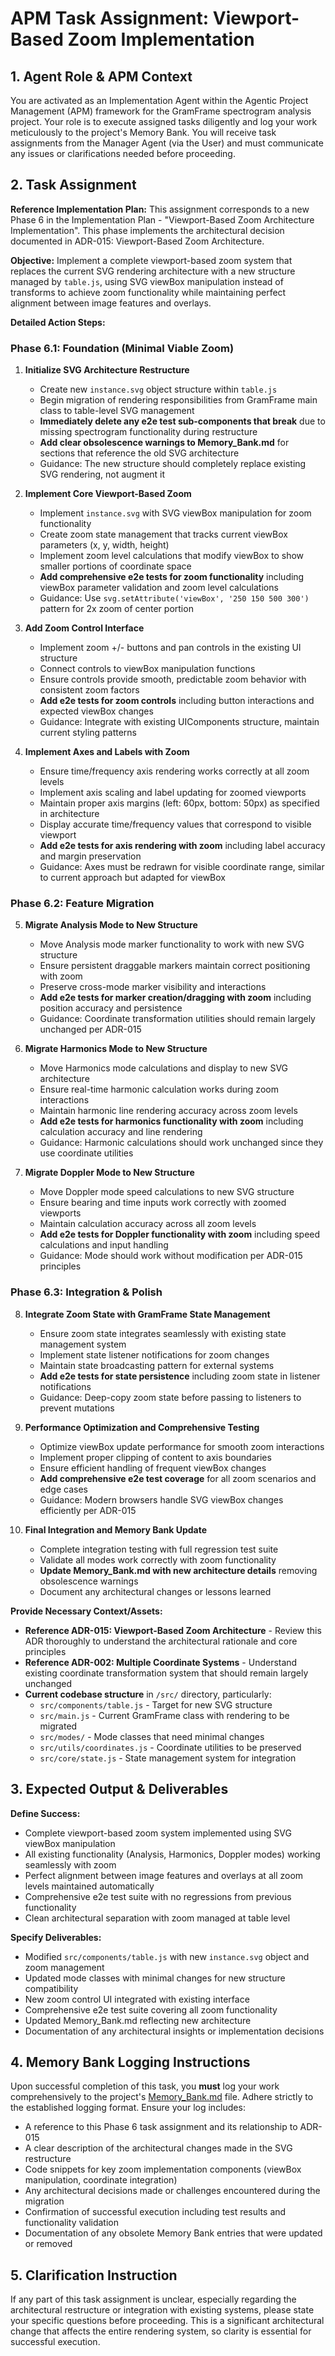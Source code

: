 # APM Task Assignment: Viewport-Based Zoom Implementation

## 1. Agent Role & APM Context

You are activated as an Implementation Agent within the Agentic Project Management (APM) framework for the GramFrame spectrogram analysis project. Your role is to execute assigned tasks diligently and log your work meticulously to the project's Memory Bank. You will receive task assignments from the Manager Agent (via the User) and must communicate any issues or clarifications needed before proceeding.

## 2. Task Assignment

**Reference Implementation Plan:** This assignment corresponds to a new Phase 6 in the Implementation Plan - "Viewport-Based Zoom Architecture Implementation". This phase implements the architectural decision documented in ADR-015: Viewport-Based Zoom Architecture.

**Objective:** Implement a complete viewport-based zoom system that replaces the current SVG rendering architecture with a new structure managed by `table.js`, using SVG viewBox manipulation instead of transforms to achieve zoom functionality while maintaining perfect alignment between image features and overlays.

**Detailed Action Steps:**

### Phase 6.1: Foundation (Minimal Viable Zoom)

1. **Initialize SVG Architecture Restructure**
   - Create new `instance.svg` object structure within `table.js`
   - Begin migration of rendering responsibilities from GramFrame main class to table-level SVG management
   - **Immediately delete any e2e test sub-components that break** due to missing spectrogram functionality during restructure
   - **Add clear obsolescence warnings to Memory_Bank.md** for sections that reference the old SVG architecture
   - Guidance: The new structure should completely replace existing SVG rendering, not augment it

2. **Implement Core Viewport-Based Zoom**
   - Implement `instance.svg` with SVG viewBox manipulation for zoom functionality
   - Create zoom state management that tracks current viewBox parameters (x, y, width, height)
   - Implement zoom level calculations that modify viewBox to show smaller portions of coordinate space
   - **Add comprehensive e2e tests for zoom functionality** including viewBox parameter validation and zoom level calculations
   - Guidance: Use `svg.setAttribute('viewBox', '250 150 500 300')` pattern for 2x zoom of center portion

3. **Add Zoom Control Interface**
   - Implement zoom +/- buttons and pan controls in the existing UI structure
   - Connect controls to viewBox manipulation functions
   - Ensure controls provide smooth, predictable zoom behavior with consistent zoom factors
   - **Add e2e tests for zoom controls** including button interactions and expected viewBox changes
   - Guidance: Integrate with existing UIComponents structure, maintain current styling patterns

4. **Implement Axes and Labels with Zoom**
   - Ensure time/frequency axis rendering works correctly at all zoom levels
   - Implement axis scaling and label updating for zoomed viewports
   - Maintain proper axis margins (left: 60px, bottom: 50px) as specified in architecture
   - Display accurate time/frequency values that correspond to visible viewport
   - **Add e2e tests for axis rendering with zoom** including label accuracy and margin preservation
   - Guidance: Axes must be redrawn for visible coordinate range, similar to current approach but adapted for viewBox

### Phase 6.2: Feature Migration

5. **Migrate Analysis Mode to New Structure**
   - Move Analysis mode marker functionality to work with new SVG structure
   - Ensure persistent draggable markers maintain correct positioning with zoom
   - Preserve cross-mode marker visibility and interactions
   - **Add e2e tests for marker creation/dragging with zoom** including position accuracy and persistence
   - Guidance: Coordinate transformation utilities should remain largely unchanged per ADR-015

6. **Migrate Harmonics Mode to New Structure**
   - Move Harmonics mode calculations and display to new SVG architecture
   - Ensure real-time harmonic calculation works during zoom interactions
   - Maintain harmonic line rendering accuracy across zoom levels
   - **Add e2e tests for harmonics functionality with zoom** including calculation accuracy and line rendering
   - Guidance: Harmonic calculations should work unchanged since they use coordinate utilities

7. **Migrate Doppler Mode to New Structure**
   - Move Doppler mode speed calculations to new SVG structure
   - Ensure bearing and time inputs work correctly with zoomed viewports
   - Maintain calculation accuracy across all zoom levels
   - **Add e2e tests for Doppler functionality with zoom** including speed calculations and input handling
   - Guidance: Mode should work without modification per ADR-015 principles

### Phase 6.3: Integration & Polish

8. **Integrate Zoom State with GramFrame State Management**
   - Ensure zoom state integrates seamlessly with existing state management system
   - Implement state listener notifications for zoom changes
   - Maintain state broadcasting pattern for external systems
   - **Add e2e tests for state persistence** including zoom state in listener notifications
   - Guidance: Deep-copy zoom state before passing to listeners to prevent mutations

9. **Performance Optimization and Comprehensive Testing**
   - Optimize viewBox update performance for smooth zoom interactions
   - Implement proper clipping of content to axis boundaries
   - Ensure efficient handling of frequent viewBox changes
   - **Add comprehensive e2e test coverage** for all zoom scenarios and edge cases
   - Guidance: Modern browsers handle SVG viewBox changes efficiently per ADR-015

10. **Final Integration and Memory Bank Update**
    - Complete integration testing with full regression test suite
    - Validate all modes work correctly with zoom functionality
    - **Update Memory_Bank.md with new architecture details** removing obsolescence warnings
    - Document any architectural changes or lessons learned

**Provide Necessary Context/Assets:**

- **Reference ADR-015: Viewport-Based Zoom Architecture** - Review this ADR thoroughly to understand the architectural rationale and core principles
- **Reference ADR-002: Multiple Coordinate Systems** - Understand existing coordinate transformation system that should remain largely unchanged
- **Current codebase structure** in `/src/` directory, particularly:
  - `src/components/table.js` - Target for new SVG structure
  - `src/main.js` - Current GramFrame class with rendering to be migrated
  - `src/modes/` - Mode classes that need minimal changes
  - `src/utils/coordinates.js` - Coordinate utilities to be preserved
  - `src/core/state.js` - State management system for integration

## 3. Expected Output & Deliverables

**Define Success:**
- Complete viewport-based zoom system implemented using SVG viewBox manipulation
- All existing functionality (Analysis, Harmonics, Doppler modes) working seamlessly with zoom
- Perfect alignment between image features and overlays at all zoom levels maintained automatically
- Comprehensive e2e test suite with no regressions from previous functionality
- Clean architectural separation with zoom managed at table level

**Specify Deliverables:**
- Modified `src/components/table.js` with new `instance.svg` object and zoom management
- Updated mode classes with minimal changes for new structure compatibility
- New zoom control UI integrated with existing interface
- Comprehensive e2e test suite covering all zoom functionality
- Updated Memory_Bank.md reflecting new architecture
- Documentation of any architectural insights or implementation decisions

## 4. Memory Bank Logging Instructions

Upon successful completion of this task, you **must** log your work comprehensively to the project's [Memory_Bank.md](../../Memory_Bank.md) file. Adhere strictly to the established logging format. Ensure your log includes:

- A reference to this Phase 6 task assignment and its relationship to ADR-015
- A clear description of the architectural changes made in the SVG restructure
- Code snippets for key zoom implementation components (viewBox manipulation, coordinate integration)
- Any architectural decisions made or challenges encountered during the migration
- Confirmation of successful execution including test results and functionality validation
- Documentation of any obsolete Memory Bank entries that were updated or removed

## 5. Clarification Instruction

If any part of this task assignment is unclear, especially regarding the architectural restructure or integration with existing systems, please state your specific questions before proceeding. This is a significant architectural change that affects the entire rendering system, so clarity is essential for successful execution.
